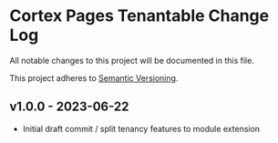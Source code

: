 # Cortex Pages Tenantable Change Log

All notable changes to this project will be documented in this file.

This project adheres to [Semantic Versioning](CONTRIBUTING.md).


## v1.0.0 - 2023-06-22
- Initial draft commit / split tenancy features to module extension
